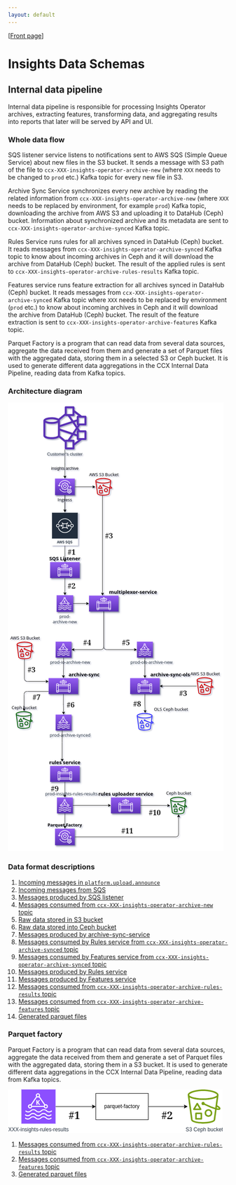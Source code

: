 ```yaml
---
layout: default
---
```

\[[Front page](index.md)\]

# Insights Data Schemas

## Internal data pipeline

Internal data pipeline is responsible for processing Insights Operator
archives, extracting features, transforming data, and aggregating results into
reports that later will be served by API and UI.

### Whole data flow

SQS listener service listens to notifications sent to AWS SQS (Simple Queue
Service) about new files in the S3 bucket. It sends a message with S3 path of
the file to `ccx-XXX-insights-operator-archive-new` (where `XXX` needs to be
changed to `prod` etc.) Kafka topic for every new file in S3.

Archive Sync Service synchronizes every new archive by reading the related
information from `ccx-XXX-insights-operator-archive-new` (where `XXX` needs to
be replaced by environment, for example `prod`) Kafka topic, downloading the
archive from AWS S3 and uploading it to DataHub (Ceph) bucket. Information
about synchronized archive and its metadata are sent to
`ccx-XXX-insights-operator-archive-synced` Kafka topic.

Rules Service runs rules for all archives synced in DataHub (Ceph) bucket. It
reads messages from `ccx-XXX-insights-operator-archive-synced` Kafka topic to
know about incoming archives in Ceph and it will download the archive from
DataHub (Ceph) bucket. The result of the applied rules is sent to
`ccx-XXX-insights-operator-archive-rules-results` Kafka topic.

Features service runs feature extraction for all archives synced in DataHub
(Ceph) bucket. It reads messages from
`ccx-XXX-insights-operator-archive-synced` Kafka topic where `XXX` needs to be
replaced by environment (`prod` etc.) to know about incoming archives in Ceph
and it will download the archive from DataHub (Ceph) bucket. The result of the
feature extraction is sent to `ccx-XXX-insights-operator-archive-features`
Kafka topic.

Parquet Factory is a program that can read data from several data sources,
aggregate the data received from them and generate a set of Parquet files with
the aggregated data, storing them in a selected S3 or Ceph bucket. It is used
to generate different data aggregations in the CCX Internal Data Pipeline,
reading data from Kafka topics.

### Architecture diagram

<img src="images/internal-data-pipeline-architecture.png" alt="Internal data pipeline" usemap="#internal-pipeline">
<map name="internal-pipeline">
    <area shape="rect" coords="110, 298,  155, 333"   title="Incoming messages in `platform.upload.announce`" alt="internal-pipeline/platform.upload.announce_messages.html" href="internal-pipeline/platform.upload.announce_messages.html">
    <area shape="rect" coords="110, 430,  155, 465"   title="Incoming messages from SQS" alt="internal-pipeline/incoming_sqs_messages.html" href="internal-pipeline/incoming_sqs_messages.html">
    <area shape="rect" coords="110, 540,  155, 575"   title="Messages produced by SQS listener" alt="internal-pipeline/sqs_listener_messages.html" href="internal-pipeline/sqs_listener_messages.html">
    <area shape="rect" coords="139, 579,  184, 614"   title="Messages consumed from `ccx-XXX-insights-operator-archive-new` topic" alt="internal-pipeline/insights_operator_archive_new.html" href="internal-pipeline/insights_operator_archive_new.html">
    <area shape="rect" coords="223, 399,  268, 434"   title="Raw data stored in S3 bucket" alt="internal-pipeline/raw_data_S3_bucket.html" href="internal-pipeline/raw_data_S3_bucket.html">
    <area shape="rect" coords="283, 579,  328, 614"   title="Raw data stored into Ceph bucket" alt="internal-pipeline/raw_data_Ceph_bucket.html" href="internal-pipeline/raw_data_Ceph_bucket.html">
    <area shape="rect" coords="226, 649,  271, 684"   title="Messages produced by archive-sync-service" alt="internal-pipeline/archive_sync_service_messages.html" href="internal-pipeline/archive_sync_service_messages.html">
    <area shape="rect" coords="136, 698,  181, 733"   title="Messages consumed by Rules service from `ccx-XXX-insights-operator-archive-synced` topic" alt="internal-pipeline/insights_operator_archive_synced_rules_service.html" href="internal-pipeline/insights_operator_archive_synced_rules_service.html">
    <area shape="rect" coords="280, 698,  325, 733"   title="Messages consumed by Features service from `ccx-XXX-insights-operator-archive-synced` topic" alt="internal-pipeline/insights_operator_archive_synced_features_service.html" href="internal-pipeline/insights_operator_archive_synced_features_service.html">
    <area shape="rect" coords="110, 877,  155, 912"   title="Messages produced by Rules service" alt="internal-pipeline/rules_service_messages.html" href="internal-pipeline/rules_service_messages.html">
    <area shape="rect" coords="355, 877,  400, 912"   title="Messages produced by Features service" alt="internal-pipeline/features_service_messages.html" href="internal-pipeline/features_service_messages.html">
    <area shape="rect" coords="110, 1020, 155, 1055"  title="Messages consumed from `ccx-XXX-insights-operator-archive-rules-results` topic" alt="internal-pipeline/parquet_rules_results.html" href="internal-pipeline/parquet_rules_results.html">
    <area shape="rect" coords="355, 1020, 400, 1055"  title="Messages consumed from `ccx-XXX-insights-operator-archive-features` topic" alt="internal-pipeline/parquet_features.html" href="internal-pipeline/parquet_features.html">
    <area shape="rect" coords="229, 1115, 274, 1150"  title="Generated parquet files" alt="internal-pipeline/parquet_output.html" href="internal-pipeline/parquet_output.html">
</map>



### Data format descriptions

1. [Incoming messages in `platform.upload.announce`](internal-pipeline/platform.upload.announce_messages.md)
1. [Incoming messages from SQS](internal-pipeline/incoming_sqs_messages.md)
1. [Messages produced by SQS listener](internal-pipeline/sqs_listener_messages.md)
1. [Messages consumed from `ccx-XXX-insights-operator-archive-new` topic](internal-pipeline/insights_operator_archive_new.md)
1. [Raw data stored in S3 bucket](internal-pipeline/raw_data_S3_bucket.md)
1. [Raw data stored into Ceph bucket](internal-pipeline/raw_data_Ceph_bucket.md)
1. [Messages produced by archive-sync-service](internal-pipeline/archive_sync_service_messages.md)
1. [Messages consumed by Rules service from `ccx-XXX-insights-operator-archive-synced` topic](internal-pipeline/insights_operator_archive_synced_rules_service.md)
1. [Messages consumed by Features service from `ccx-XXX-insights-operator-archive-synced` topic](internal-pipeline/insights_operator_archive_synced_features_service.md)
1. [Messages produced by Rules service](internal-pipeline/rules_service_messages.md)
1. [Messages produced by Features service](internal-pipeline/features_service_messages.md)
1. [Messages consumed from `ccx-XXX-insights-operator-archive-rules-results` topic](internal-pipeline/parquet_rules_results.md)
1. [Messages consumed from `ccx-XXX-insights-operator-archive-features` topic](internal-pipeline/parquet_features.md)
1. [Generated parquet files](internal-pipeline/parquet_output.md)

### Parquet factory

Parquet Factory is a program that can read data from several data sources,
aggregate the data received from them and generate a set of Parquet files with
the aggregated data, storing them in a S3 bucket. It is used to generate
different data aggregations in the CCX Internal Data Pipeline, reading data
from Kafka topics.

<img src="images/parquet-factory.png" alt="Parquet factory" usemap="#parquet-factory">
<map name="parquet-factory">
    <area shape="rect" coords="130, 34, 170, 64"   title="Messages consumed from ccx-XXX-insights-operator-archive-rules-results topic" alt="Messages consumed from ccx-XXX-insights-operator-archive-rules-results topic" href="internal-pipeline/parquet_rules_results.html">
    <area shape="rect" coords="130, 212, 170, 242" title="Messages consumed from ccx-XXX-insights-operator-archive-features topic" alt="Messages consumed from ccx-XXX-insights-operator-archive-features topic" href="internal-pipeline/parquet_features.html">
    <area shape="rect" coords="389, 165, 429, 195" title="Generated parquet files" alt="Generated parquet files" href="internal-pipeline/parquet_output.html">
</map>

1. [Messages consumed from `ccx-XXX-insights-operator-archive-rules-results` topic](internal-pipeline/parquet_rules_results.md)
2. [Messages consumed from `ccx-XXX-insights-operator-archive-features` topic](internal-pipeline/parquet_features.md)
3. [Generated parquet files](internal-pipeline/parquet_output.md)
